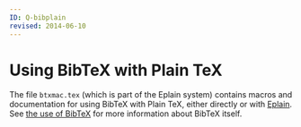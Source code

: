 ```yaml
---
ID: Q-bibplain
revised: 2014-06-10
---
```

# Using BibTeX with Plain TeX

The file `btxmac.tex` (which is part of the Eplain system)
contains macros and documentation for using BibTeX with
Plain TeX, either directly or with [Eplain](./FAQ-eplain.html).  See
[the use of BibTeX](./FAQ-BibTeXing.html) for more
information about BibTeX itself.

